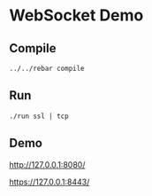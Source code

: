 
# WebSocket Demo

## Compile

```
../../rebar compile
```

## Run

```
./run ssl | tcp
```

## Demo

http://127.0.0.1:8080/

https://127.0.0.1:8443/

